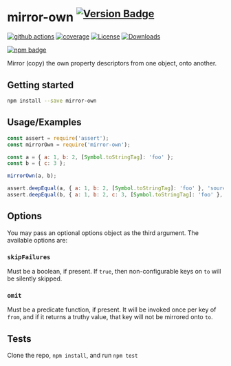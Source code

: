 # mirror-own <sup>[![Version Badge][npm-version-svg]][package-url]</sup>

[![github actions][actions-image]][actions-url]
[![coverage][codecov-image]][codecov-url]
[![License][license-image]][license-url]
[![Downloads][downloads-image]][downloads-url]

[![npm badge][npm-badge-png]][package-url]

Mirror (copy) the own property descriptors from one object, onto another.

## Getting started

```sh
npm install --save mirror-own
```

## Usage/Examples

```js
const assert = require('assert');
const mirrorOwn = require('mirror-own');

const a = { a: 1, b: 2, [Symbol.toStringTag]: 'foo' };
const b = { c: 3 };

mirrorOwn(a, b);

assert.deepEqual(a, { a: 1, b: 2, [Symbol.toStringTag]: 'foo' }, 'source object unchanged');
assert.deepEqual(b, { a: 1, b: 2, c: 3, [Symbol.toStringTag]: 'foo' }, 'target object changed');
```

## Options

You may pass an optional options object as the third argument.
The available options are:

### `skipFailures`

Must be a boolean, if present.
If `true`, then non-configurable keys on `to` will be silently skipped.


### `omit`

Must be a predicate function, if present.
It will be invoked once per key of `from`, and if it returns a truthy value, that key will not be mirrored onto `to`.

## Tests

Clone the repo, `npm install`, and run `npm test`

[package-url]: https://npmjs.org/package/mirror-own
[npm-version-svg]: https://versionbadg.es/ljharb/mirror-own.svg
[deps-svg]: https://david-dm.org/ljharb/mirror-own.svg
[deps-url]: https://david-dm.org/ljharb/mirror-own
[dev-deps-svg]: https://david-dm.org/ljharb/mirror-own/dev-status.svg
[dev-deps-url]: https://david-dm.org/ljharb/mirror-own#info=devDependencies
[npm-badge-png]: https://nodei.co/npm/mirror-own.png?downloads=true&stars=true
[license-image]: https://img.shields.io/npm/l/mirror-own.svg
[license-url]: LICENSE
[downloads-image]: https://img.shields.io/npm/dm/mirror-own.svg
[downloads-url]: https://npm-stat.com/charts.html?package=mirror-own
[codecov-image]: https://codecov.io/gh/ljharb/mirror-own/branch/main/graphs/badge.svg
[codecov-url]: https://app.codecov.io/gh/ljharb/mirror-own/
[actions-image]: https://img.shields.io/endpoint?url=https://github-actions-badge-u3jn4tfpocch.runkit.sh/ljharb/mirror-own
[actions-url]: https://github.com/ljharb/mirror-own/actions
